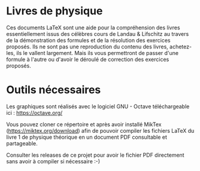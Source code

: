 # Livres de physique
Ces documents LaTeX sont une aide pour la compréhension des livres essentiellement issus des célèbres cours de Landau & Lifschitz au travers de la démonstration des formules et de la résolution des exercices proposés. Ils ne sont pas une reproduction du contenu des livres, achetez-les, ils le vallent largement. Mais ils vous permettront de passer d'une formule à l'autre ou d'avoir le déroulé de correction des exercices proposés.

# Outils nécessaires
Les graphiques sont réalisés avec le logiciel GNU - Octave téléchargeable ici : https://octave.org/

Vous pouvez cloner ce répertoire et après avoir installé MikTex (https://miktex.org/download) afin de pouvoir compiler les fichiers LaTeX du livre 1 de physique théorique en un document PDF consultable et partageable.

Consulter les releases de ce projet pour avoir le fichier PDF directement sans avoir à compiler si nécessaire :-)
